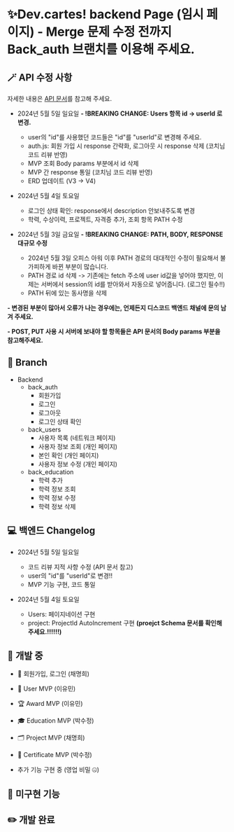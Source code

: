 # ✨Dev.cartes! backend Page (임시 페이지) - Merge 문제 수정 전까지 Back_auth 브랜치를 이용해 주세요.

## 🪄 API 수정 사항

자세한 내용은 [API 문서](https://docs.google.com/spreadsheets/d/1xZFiT2gpMSSY5c2hOz8VhJL_gC7Prh9ZJ5Q6wfp4Itk/edit?usp=sharing)를 참고해 주세요.

- 2024년 5월 5일 일요일
  **- !BREAKING CHANGE: Users 항목 id -> userId 로 변경.**

  - user의 "id"를 사용했던 코드들은 "id"를 "userId"로 변경해 주세요.
  - auth.js: 회원 가입 시 response 간략화, 로그아웃 시 response 삭제 (코치님 코드 리뷰 반영)
  - MVP 조회 Body params 부분에서 id 삭제
  - MVP 간 response 통일 (코치님 코드 리뷰 반영)
  - ERD 업데이트 (V3 -> V4)

- 2024년 5월 4일 토요일

  - 로그인 상태 확인: response에서 description 안보내주도록 변경
  - 학력, 수상이력, 프로젝트, 자격증 추가, 조회 항목 PATH 수정

- 2024년 5월 3일 금요일
  **- !BREAKING CHANGE: PATH, BODY, RESPONSE 대규모 수정**

  - 2024년 5월 3일 오피스 아워 이후 PATH 경로의 대대적인 수정이 필요해서 불가피하게 바뀐 부분이 많습니다.
  - PATH 경로 id 삭제 -> 기존에는 fetch 주소에 user id값을 넣어야 했지만, 이제는 서버에서 session의 id를 받아와서 자동으로 넣어줍니다. (로그인 필수!!)
  - PATH 뒤에 있는 동사명을 삭제

**- 변경된 부분이 많아서 오류가 나는 경우에는, 언제든지 디스코드 백엔드 채널에 문의 남겨 주세요.**

**- POST, PUT 사용 시 서버에 보내야 할 항목들은 API 문서의 Body params 부분을 참고해주세요.**

## 🌱 Branch

- Backend
  - back_auth
    - 회원가입
    - 로그인
    - 로그아웃
    - 로그인 상태 확인
  - back_users
    - 사용자 목록 (네트워크 페이지)
    - 사용자 정보 조회 (개인 페이지)
    - 본인 확인 (개인 페이지)
    - 사용자 정보 수정 (개인 페이지)
  - back_education
    - 학력 추가
    - 학력 정보 조회
    - 학력 정보 수정
    - 학력 정보 삭제

## 💻 백엔드 Changelog

- 2024년 5월 5일 일요일

  - 코드 리뷰 지적 사항 수정 (API 문서 참고)
  - user의 "id"를 "userId"로 변경!!
  - MVP 기능 구현, 코드 통일

- 2024년 5월 4일 토요일

  - Users: 페이지네이션 구현
  - project: ProjectId AutoIncrement 구현 **(proejct Schema 문서를 확인해주세요.!!!!!!)**

## 🔧 개발 중

- 🔑 회원가입, 로그인 (채명희)
- 🧸 User MVP (이유민)
- 🏆 Award MVP (이유민)
- 🎓 Education MVP (박수정)
- 🗂️ Project MVP (채명희)
- ️🪪 Certificate MVP (박수정)

- 추가 기능 구현 중 (영업 비밀 🤐)

## 🎯️ 미구현 기능

## ✏️ 개발 완료
